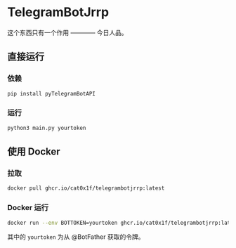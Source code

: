 # TelegramBotJrrp

这个东西只有一个作用 ———— 今日人品。

## 直接运行

### 依赖

```bash
pip install pyTelegramBotAPI
```

### 运行

```bash
python3 main.py yourtoken
```

## 使用 Docker

### 拉取

```bash
docker pull ghcr.io/cat0x1f/telegrambotjrrp:latest
```

### Docker 运行

```bash
docker run --env BOTTOKEN=yourtoken ghcr.io/cat0x1f/telegrambotjrrp:latest
```

其中的 `yourtoken` 为从 @BotFather 获取的令牌。
